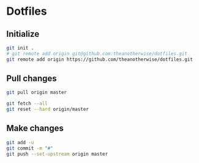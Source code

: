 # Dotfiles

## Initialize
```bash
git init .
# git remote add origin git@github.com:theanotherwise/dotfiles.git
git remote add origin https://github.com/theanotherwise/dotfiles.git
```

## Pull changes
```bash
git pull origin master

git fetch --all
git reset --hard origin/master
```

## Make changes
```bash
git add -u
git commit -m "#"
git push --set-upstream origin master
```
